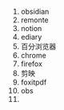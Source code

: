 1. obsidian
2. remonte
3. notion
4. ediary
5. 百分浏览器
6. chrome
7. firefox
8. 剪映
9. foxitpdf
10. obs
11. 